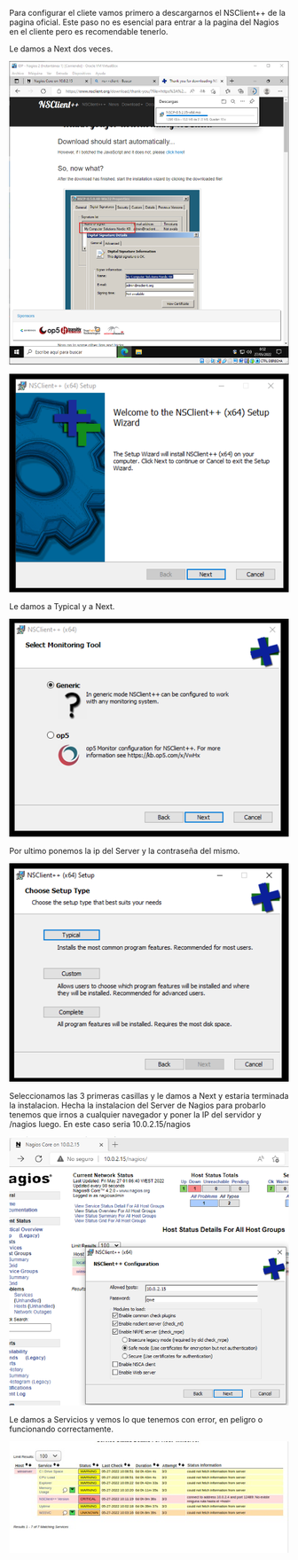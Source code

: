 
Para configurar el cliete vamos primero a descargarnos el NSClient++ de la pagina oficial.
Este paso no es esencial para entrar a la pagina del Nagios en el cliente pero es recomendable tenerlo.

Le damos a Next dos veces.

![](Imagen/51.png)

![](Imagen/52.png)

Le damos a Typical y a Next.

![](Imagen/53.png)


Por ultimo ponemos la ip del Server y la contraseña del mismo.

![](Imagen/54.png)


Seleccionamos las 3 primeras casillas y le damos a Next y estaria terminada la instalacion.
Hecha la instalacion del Server de Nagios para probarlo tenemos que irnos a cualquier navegador y poner la IP del servidor y /nagios luego. En este caso seria 10.0.2.15/nagios

![](Imagen/55.png)


Le damos a Servicios y vemos lo que tenemos con error, en peligro o funcionando correctamente.

![](Imagen/56.png)
